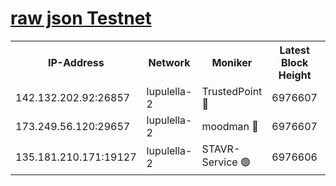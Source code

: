 [raw json Testnet](https://rpc-check.jaclalt.stavr.tech/jaclalt/rpc-jaclalt-result.json)
=

<table><tr><th>IP-Address</th><th>Network</th><th>Moniker</th><th>Latest Block Height</th><th>Earliest Block Height</th><th>Catching Up</th><th>Tx Index</th><th>Voting Power</th><th>Scan Time</th></tr><tr><td>142.132.202.92:26857</td><td>lupulella-2</td><td>TrustedPoint 🔴</td><td>6976607</td><td>6282001</td><td>False</td><td>off</td><td>400065</td><td>2024-03-06T06:03:14.427371464UTC</td></tr><tr><td>173.249.56.120:29657</td><td>lupulella-2</td><td>moodman 🔴</td><td>6976607</td><td>6876607</td><td>False</td><td>off</td><td>1075134</td><td>2024-03-06T06:03:14.189683587UTC</td></tr><tr><td>135.181.210.171:19127</td><td>lupulella-2</td><td>STAVR-Service 🟢</td><td>6976606</td><td>6975001</td><td>False</td><td>on</td><td>0</td><td>2024-03-06T06:03:05.689493661UTC</td></tr></table>
